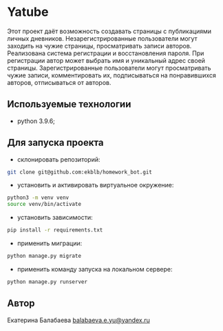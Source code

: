 # Yatube

Этот проект даёт возможность создавать страницы с публикациями личных дневников. Незарегистрированные пользователи могут заходить на чужие страницы, просматривать записи авторов. Реализована система регистрации и восстановления пароля. При регистрации автор может выбрать имя и уникальный адрес своей страницы. Зарегистрированные пользователи могут просматривать чужие записи, комментировать их, подписываться на понравившихся авторов, отписываться от авторов.


## Используемые технологии

- python 3.9.6;


## Для запуска проекта

- склонировать репозиторий:

```bash
git clone git@github.com:ekblb/homework_bot.git
```

- установить и активировать виртуальное окружение:
```bash
python3 -m venv venv
source venv/bin/activate
```

- установить зависимости:
```bash
pip install -r requirements.txt
```

- применить миграции:
```bash
python manage.py migrate
```

- применить команду запуска на локальном сервере:
```bash
python manage.py runserver
```


## Автор

Екатерина Балабаева
balabaeva.e.yu@yandex.ru